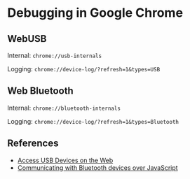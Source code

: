 # Debugging in Google Chrome

## WebUSB

Internal: `chrome://usb-internals`

Logging: `chrome://device-log/?refresh=1&types=USB`

## Web Bluetooth

Internal: `chrome://bluetooth-internals`

Logging: `chrome://device-log/?refresh=1&types=Bluetooth`

## References

- [Access USB Devices on the Web](https://developer.chrome.com/docs/capabilities/usb)
- [Communicating with Bluetooth devices over JavaScript](https://developer.chrome.com/docs/capabilities/bluetooth)

